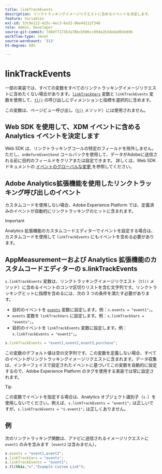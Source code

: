 ```yaml
---
title: linkTrackEvents
description: リンクトラッキングイメージリクエストに含めるイベントを決定します。
feature: Variables
exl-id: 53c9e122-425c-4ec3-8a32-96e4d112f348
role: Admin, Developer
source-git-commit: 7d8df7173b3a78bcb506cc894e2b3deda003e696
workflow-type: tm+mt
source-wordcount: '313'
ht-degree: 68%

---
```


# linkTrackEvents

一部の実装では、すべての変数をすべてのリンクトラッキングイメージリクエストに含めたくない場合があります。[`linkTrackVars`](linktrackvars.md) 変数と `linkTrackEvents` 変数を使用して、[`tl()`](../functions/tl-method.md) の呼び出しにディメンションと指標を選択的に含めます。

この変数は、ページビュー呼び出し（[`t()`](../functions/t-method.md) メソッド）には使用されません。

## Web SDK を使用して、XDM イベントに含める Analytics イベントを決定します

Web SDK は、リンクトラッキングコールの特定のフィールドを除外しません。 ただし、`onBeforeEventSend` コールバックを使用して、データがAdobeに送信される前に目的のフィールドをクリアまたは設定できます。 詳しくは、Web SDK ドキュメントの [ イベントのグローバルな変更 ](https://experienceleague.adobe.com/docs/experience-platform/edge/fundamentals/tracking-events.html#modifying-events-globally) を参照してください。

## Adobe Analytics拡張機能を使用したリンクトラッキング呼び出しのイベント

カスタムコードを使用しない場合、Adobe Experience Platform では、定義済みのイベントが自動的にリンクトラッキングのヒットに含まれます。

>[!IMPORTANT]
>
>Analytics 拡張機能のカスタムコードエディターでイベントを設定する場合は、カスタムコードを使用して `linkTrackEvents` にもイベントを含める必要があります。

## AppMeasurementーおよび Analytics 拡張機能のカスタムコードエディターの s.linkTrackEvents

`s.linkTrackEvents` 変数は、リンクトラッキングイメージリクエスト（`tl()` メソッド）に含めるイベントのコンマ区切りリストを含む文字列です。リンクトラッキングヒットに指標を含めるには、次の 3 つの条件を満たす必要があります。

* 目的のイベントを [`events`](../page-vars/events/events-overview.md) 変数に設定します。例：`s.events = "event1";`。
* `events` 変数を `linkTrackVars` に設定します。例：`s.linkTrackVars = "events";`。
* 目的のイベントを `linkTrackEvents` 変数に設定します。例：`s.linkTrackEvents = "event1";`。

```js
s.linkTrackEvents = "event1,event2,event3,purchase";
```

この変数のデフォルト値は空の文字列です。この変数を定義しない場合、すべてのイベントがリンクトラッキングイメージリクエストに含まれます。データ収集は、インターフェイスで設定されたイベントに基づいてこの変数を自動的に設定するので、Adobe Experience Platform のタグを使用する実装では常に設定されます。

>[!TIP]
>
> この変数でイベントを指定する場合は、Analytics オブジェクト識別子（`s.`）を使用しないでください。例えば、`s.linkTrackEvents = "event1";` は正しいですが、`s.linkTrackEvents = "s.event1";` は正しくありません。

## 例

次のリンクトラッキング関数は、アドビに送信されるイメージリクエストに `event1` のみを含みます（`event2` は含みません）。

```js
s.events = "event1,event2";
s.linkTrackVars = "events";
s.linkTrackEvents = "event1";
s.tl(this,"o","Example Custom Link");
```
